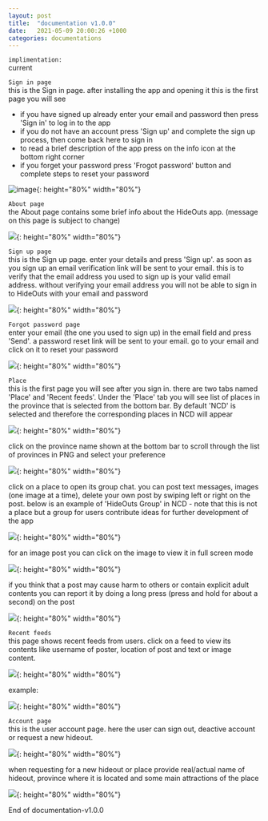 ```yaml
---
layout: post
title:  "documentation v1.0.0"
date:   2021-05-09 20:00:26 +1000
categories: documentations
---
```


`implimentation:`
<br>
current

`Sign in page`
<br>
this is the Sign in page. after installing the app and opening it this is the first page you will see
- if you have signed up already enter your email and password then press 'Sign in' to log in to the app
- if you do not have an account press 'Sign up' and complete the sign up process, then come back here to sign in
- to read a brief description of the app press on the info icon at the bottom right corner
- if you forget your password press 'Frogot password' button and complete steps to reset your password

![image](/assets/images/1signin.png){: height="80%" width="80%"}

`About page`
<br>
the About page contains some brief info about the HideOuts app. (message on this page is subject to change)

![](./assets/images/2about.png){: height="80%" width="80%"}

`Sign up page`
<br>
this is the Sign up page. enter your details and press 'Sign up'. as soon as you sign up an email verification link will be sent to your email. this is to verify that the email address you used to sign up is your valid email address. without verifying your email address you will not be able to sign in to HideOuts with your email and password

![](/assets/images/4signup.png){: height="80%" width="80%"}

`Forgot password page`
<br>
enter your email (the one you used to sign up) in the email field and press 'Send'. a password reset link will be sent to your email. go to your email and click on it to reset your password

![](/assets/images/3forgotpassword.png){: height="80%" width="80%"}

`Place`
<br>
this is the first page you will see after you sign in. there are two tabs named 'Place' and 'Recent feeds'. Under the 'Place' tab you will see list of places in the province that is selected from the bottom bar. By default 'NCD' is selected and therefore the corresponding places in NCD will appear

![](/assets/images/5placetab.png){: height="80%" width="80%"}

click on the province name shown at the bottom bar to scroll through the list of provinces in PNG and select your preference

![](/assets/images/6selectprovince.png){: height="80%" width="80%"}

click on a place to open its group chat. you can post text messages, images (one image at a time), delete your own post by swiping left or right on the post. below is an example of 'HideOuts Group' in NCD - note that this is not a place but a group for users contribute ideas for further development of the app

![](/assets/images/7entergroupchat.png){: height="80%" width="80%"}

for an image post you can click on the image to view it in full screen mode

![](/assets/images/12enlargeimage.png){: height="80%" width="80%"}

if you think that a post may cause harm to others or contain explicit adult contents you can report it by doing a long press (press and hold for about a second) on the post

![](/assets/images/13reportingapost.png){: height="80%" width="80%"}

`Recent feeds`
<br>
this page shows recent feeds from users. click on a feed to view its contents like username of poster, location of post and text or image content.

![](assets/images/8recentfeedstab.png){: height="80%" width="80%"}

example:

![](/assets/images/9clickonfeed.png){: height="80%" width="80%"}

`Account page`
<br>
this is the user account page. here the user can sign out, deactive account or request a new hideout.

![](/assets/images/10useraccount.png){: height="80%" width="80%"}

when requesting for a new hideout or place provide real/actual name of hideout, province where it is located and some main attractions of the place

![](/assets/images/11requestanewhideout.png){: height="80%" width="80%"}



End of documentation-v1.0.0
